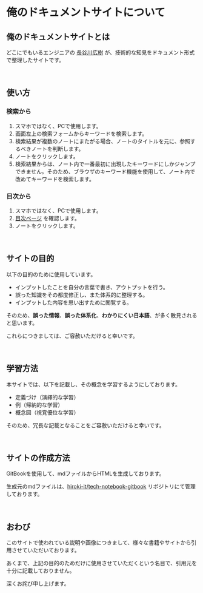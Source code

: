 # 俺のドキュメントサイトについて

## 俺のドキュメントサイトとは

どこにでもいるエンジニアの [長谷川広樹](https://hiroki-it.github.io/tech-notebook-gitbook/public/self_introduction.html) が、技術的な知見をドキュメント形式で整理したサイトです。

<br>

## 使い方

### 検索から

1. スマホではなく、PCで使用します。
2. 画面左上の検索フォームからキーワードを検索します。
3. 検索結果が複数のノートにまたがる場合、ノートのタイトルを元に、参照するべきノートを判断します。
4. ノートをクリックします。
5. 検索結果からは、ノート内で一番最初に出現したキーワードにしかジャンプできません。そのため、ブラウザのキーワード機能を使用して、ノート内で改めてキーワードを検索します。

### 目次から

1. スマホではなく、PCで使用します。
2. [目次ページ](https://hiroki-it.github.io/tech-notebook-gitbook/public/summary.html) を確認します。
3. ノートをクリックします。

<br>

## サイトの目的

以下の目的のために使用しています。

- インプットしたことを自分の言葉で書き、アウトプットを行う。
- 誤った知識をその都度修正し、また体系的に整理する。
- インプットした内容を思い出すために閲覧する。

そのため、**誤った情報**、**誤った体系化**、**わかりにくい日本語**、が多く散見されると思います。

これらにつきましては、ご容赦いただけると幸いです。

<br>

## 学習方法

本サイトでは、以下を記載し、その概念を学習するようにしております。

- 定義づけ（演繹的な学習）
- 例（帰納的な学習）
- 概念図（視覚優位な学習）

そのため、冗長な記載となることをご容赦いただけると幸いです。

<br>

## サイトの作成方法

GitBookを使用して、mdファイルからHTMLを生成しております。

生成元のmdファイルは、[hiroki-it/tech-notebook-gitbook](https://github.com/hiroki-it/tech-notebook-gitbook/tree/main/public) リポジトリにて管理しております。

<br>

## おわび

このサイトで使われている説明や画像につきまして、様々な書籍やサイトから引用させていただいております。

あくまで、上記の目的のためだけに使用させていただくという名目で、引用元を十分に記載しておりません。

深くお詫び申し上げます。
